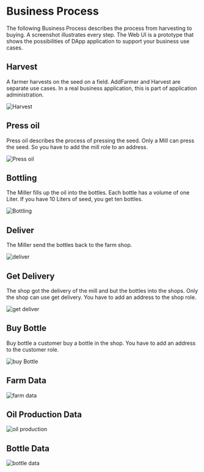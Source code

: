 # Business Process

The following Business Process describes the process from harvesting to buying. A screenshot illustrates every step. The Web UI is a prototype that shows the possibilities of DApp application to support your business use cases.

## Harvest

A farmer harvests on the seed on a field.  AddFarmer and Harvest are separate use cases. In a real business application, this is part of application administration.

![Harvest](images/harvest.jpeg)

## Press oil

Press oil describes the process of pressing the seed. Only a Mill can press the seed. So you have to add the mill role to an address.

![Press oil](images/pressOil.jpeg)

## Bottling

The Miller fills up the oil into the bottles. Each bottle has a volume of one Liter. If you have 10 Liters of seed, you get ten bottles.

![Bottling](images/bottling.jpeg)

## Deliver

The Miller send the bottles back to the farm shop.

![deliver](images/delivery.jpeg)

## Get Delivery

The shop got the delivery of the mill and but the bottles into the shops. Only the shop can use get delivery. You have to add an address to the shop role.

![get deliver](images/getDelivery.jpeg)

## Buy Bottle

Buy bottle a customer buy a bottle in the shop. You have to add an address to the customer role.

![buy Bottle](images/buyBottle.jpeg)

## Farm Data

![farm data](images/FarmData.jpeg)

## Oil Production Data

![oil production](images/OilProductionData.jpeg)

## Bottle Data

![bottle data](images/bottleData.jpeg)
